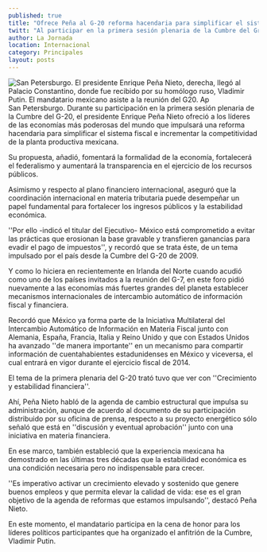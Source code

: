 ```yaml
---
published: true
title: "Ofrece Peña al G-20 reforma hacendaria para simplificar el sistema fiscal"
twitt: "Al participar en la primera sesión plenaria de la Cumbre del Grupo de los 20, el mandatario mexicano dijo que su propuesta fomentará la formalidad de la economía, fortalecerá el federalismo y aumentará la transparencia en el ejercicio de los recursos públicos"
author: La Jornada
location: Internacional
category: Principales
layout: posts
---
```


![San Petersburgo. El presidente Enrique Peña Nieto, derecha, llegó al Palacio Constantino, donde fue recibido por su homólogo ruso, Vladimir Putin. El mandatario mexicano asiste a la reunión del G20. Ap](http://i.imgur.com/DchPsPpm.jpg)San Petersburgo. Durante su participación en la primera sesión plenaria de la Cumbre del G-20, el presidente Enrique Peña Nieto ofreció a los líderes de las economías más poderosas del mundo que impulsará una reforma hacendaria para simplificar el sistema fiscal e incrementar la competitividad de la planta productiva mexicana.

Su propuesta, añadió, fomentará la formalidad de la economía, fortalecerá el federalismo y aumentará la transparencia en el ejercicio de los recursos públicos.

Asimismo y respecto al plano financiero internacional, aseguró que la coordinación internacional en materia tributaria puede desempeñar un papel fundamental para fortalecer los ingresos públicos y la estabilidad económica.

''Por ello -indicó el titular del Ejecutivo- México está comprometido a evitar las prácticas que erosionan la base gravable y transfieren ganancias para evadir el pago de impuestos'', y recordó que se trata éste, de un tema impulsado por el país desde la Cumbre del G-20 de 2009.

Y como lo hiciera en recientemente en Irlanda del Norte cuando acudió como uno de los países invitados a la reunión del G-7, en este foro pidió nuevamente a las economías más fuertes grandes del planeta establecer mecanismos internacionales de intercambio automático de información fiscal y financiera.

Recordó que México ya forma parte de la Iniciativa Multilateral del Intercambio Automático de Información en Materia Fiscal junto con Alemania, España, Francia, Italia y Reino Unido y que con Estados Unidos ha avanzado ''de manera importante'' en un mecanismo para compartir información de cuentahabientes estadunidenses en México y viceversa, el cual entrará en vigor durante el ejercicio fiscal de 2014.

El tema de la primera plenaria del G-20 trató tuvo que ver con ''Crecimiento y estabilidad financiera''.

Ahí, Peña Nieto habló de la agenda de cambio estructural que impulsa su administración, aunque de acuerdo al documento de su participación distribuido por su oficina de prensa, respecto a su proyecto energético sólo señaló que está en ''discusión y eventual aprobación'' junto con una iniciativa en materia financiera.

En ese marco, también estableció que la experiencia mexicana ha demostrado en las últimas tres décadas que la estabilidad económica es una condición necesaria pero no indispensable para crecer.

''Es imperativo activar un crecimiento elevado y sostenido que genere buenos empleos y que permita elevar la calidad de vida: ese es el gran objetivo de la agenda de reformas que estamos impulsando'', destacó Peña Nieto.

En este momento, el mandatario participa en la cena de honor para los líderes políticos participantes que ha organizado el anfitrión de la Cumbre, Vladimir Putin.
